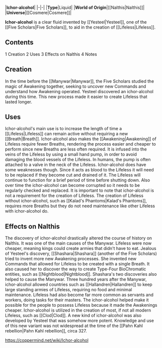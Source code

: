 |**Ichor-alcohol**|
|-|-|
|**Type**|Liquid|
|**World of Origin**|[[Nalthis\|Nalthis]]|
|**Universe**|[[Cosmere\|Cosmere]]|

**Ichor-alcohol** is a clear fluid invented by [[Yesteel\|Yesteel]], one of the [[Five Scholars\|Five Scholars]], to aid in the creation of [[Lifeless\|Lifeless]].

## Contents

1 Creation
2 Uses
3 Effects on Nalthis
4 Notes


## Creation
In the time before the [[Manywar\|Manywar]], the Five Scholars studied the magic of Awakening together, seeking to uncover new Commands and understand how Awakening operated. Yesteel discovered an ichor-alcohol during this time. This new process made it easier to create Lifeless that lasted longer.

## Uses
Ichor-alcohol's main use is to increase the length of time a [[Lifeless\|Lifeless]] can remain active without requiring a new [[Breath\|Breath]]. Ichor-alcohol also makes the [[Awakening\|Awakening]] of Lifeless require fewer Breaths, rendering the process easier and cheaper to perform since new Breaths are less often required. It is infused into the veins of the Lifeless by using a small hand pump, in order to avoid damaging the blood vessels of the Lifeless.
In humans, the pump is often attached to a valve in the neck of the Lifeless.
Ichor-alcohol does have some weaknesses though. Since it acts as blood to the Lifeless it will need to be replaced if they become cut and drained of it. The Lifeless will continue to function for a brief period of time before shutting down. Also over time the ichor-alcohol can become corrupted so it needs to be regularly checked and replaced. It is important to note that ichor-alcohol is not a requirement for the creation of Lifeless. The creation of Lifeless without ichor-alcohol, such as [[Kalad's Phantoms\|Kalad's Phantoms]], requires more Breaths but they do not need maintenance like other Lifeless with ichor-alcohol do.

## Effects on Nalthis
The discovery of ichor-alcohol drastically altered the course of history on Nalthis. It was one of the main causes of the Manywar. Lifeless were now cheaper, meaning kings could create armies that didn't have to eat. Jealous of Yesteel's discovery, [[Shashara\|Shashara]] (another of the Five Scholars) tried to invent more new Awakening processes. She invented new Commands that allowed for Lifeless to be created with a single Breath. It also caused her to discover the way to create Type-Four BioChromatic entities, such as [[Nightblood\|Nightblood]]. Shashara's two discoveries also helped to cause the Manywar.
Three hundred years after the Manywar, ichor-alcohol allowed countries such as [[Hallandren\|Hallandren]] to keep large standing armies of Lifeless, requiring no food and minimal maintenance. Lifeless had also become far more common as servants and workers, doing tasks for their masters. The ichor-alcohol helped make it possible for the people to possess Lifeless because it made the Awakenings cheaper. Ichor-alcohol is utilized in the creation of most, if not all modern Lifeless, such as [[Clod\|Clod]]. A new kind of ichor-alcohol was also developed by Yesteel that was somehow more potent. Knowledge and use of this new variant was not widespread at the time of the [[Pahn Kahl rebellion\|Pahn Kahl rebellion]], circa 327.



https://coppermind.net/wiki/Ichor-alcohol